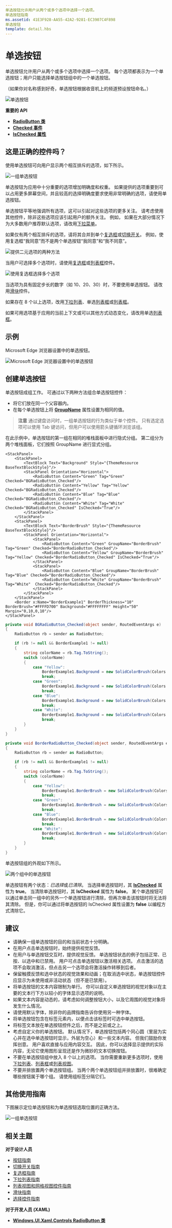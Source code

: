 ```yaml
---
单选按钮允许用户从两个或多个选项中选择一个选项。
单选按钮指南
ms.assetid: 41E3F928-AA55-42A2-9281-EC3907C4F898
单选按钮
template: detail.hbs
---
```

# 单选按钮
单选按钮允许用户从两个或多个选项中选择一个选项。 每个选项都表示为一个单选按钮；用户只能选择单选按钮组中的一个单选按钮。

（如果你对名称感到好奇，单选按钮根据收音机上的频道预设按钮命名。）

![单选按钮](images/controls/radio-button.png)

<span class="sidebar_heading" style="font-weight: bold;">重要的 API</span>

-   [**RadioButton 类**](https://msdn.microsoft.com/library/windows/apps/br227544)
-   [**Checked 事件**](https://msdn.microsoft.com/library/windows/apps/windows.ui.xaml.controls.primitives.togglebutton.checked.aspx)
-   [**IsChecked 属性**](https://msdn.microsoft.com/library/windows/apps/windows.ui.xaml.controls.primitives.togglebutton.ischecked.aspx)

## 这是正确的控件吗？

使用单选按钮可向用户显示两个相互排斥的选项，如下所示。

![一组单选按钮](images/radiobutton_basic.png)

单选按钮为应用中十分重要的选项增加明确度和权重。 如果提供的选项重要到可以占用更多屏幕空间，并且较高的选择明确度要求使用非常明确的选项，请使用单选按钮。

单选按钮平等地强调所有选项，这可以引起对这些选项的更多关注。 请考虑使用其他控件，除非这些选项应该引起用户的额外关注。 例如， 如果在大部分情况下为大多数用户推荐默认选项，请改用[下拉菜单](lists.md)。

如果仅有两个相互排斥的选项，请将其合并到单个[复选框](checkbox.md)或[切换开关](toggles.md)。 例如，使用复选框“我同意”而不是两个单选按钮“我同意”和“我不同意”。

![提供二元选项的两种方法](images/radiobutton_vs_checkbox.png)

当用户可选择多个选项时，请使用[复选框](checkbox.md)或[列表框](lists.md)控件。

![使用复选框选择多个选项](images/checkbox2.png)

当选项为具有固定步长的数字（如 10、20、30）时，不要使用单选按钮。 请改用[滑块](slider.md)控件。

如果存在 8 个以上选项，改用[下拉列表](lists.md)、单选[列表框](lists.md)或[列表框](lists.md)。

如果可用选项基于应用的当前上下文或可以其他方式动态变化，请改用单选[列表框](lists.md)。

## 示例
Microsoft Edge 浏览器设置中的单选按钮。

![Microsoft Edge 浏览器设置中的单选按钮](images/control-examples/radio-buttons-edge.png)

## 创建单选按钮

单选按钮成组工作。 可通过以下两种方法组合单选按钮控件：
- 将它们放在同一个父容器内。
- 在每个单选按钮上将 [**GroupName**](https://msdn.microsoft.com/library/windows/apps/windows.ui.xaml.controls.radiobutton.groupname.aspx) 属性设置为相同的值。

> **注意** 通过键盘访问时，一组单选按钮的行为类似于单个控件。 只有选定选项可以使用 Tab 键访问，但用户可以使用箭头键循环浏览该组。

在此示例中，单选按钮的第一组在相同的堆栈面板中进行隐式分组。 第二组分为两个堆栈面板，它们按照 GroupName 进行显式分组。

```xaml
<StackPanel>
    <StackPanel>
        <TextBlock Text="Background" Style="{ThemeResource BaseTextBlockStyle}"/>
        <StackPanel Orientation="Horizontal">
            <RadioButton Content="Green" Tag="Green" Checked="BGRadioButton_Checked"/>
            <RadioButton Content="Yellow" Tag="Yellow" Checked="BGRadioButton_Checked"/>
            <RadioButton Content="Blue" Tag="Blue" Checked="BGRadioButton_Checked"/>
            <RadioButton Content="White" Tag="White" Checked="BGRadioButton_Checked" IsChecked="True"/>
        </StackPanel>
    </StackPanel>
    <StackPanel>
        <TextBlock Text="BorderBrush" Style="{ThemeResource BaseTextBlockStyle}"/>
        <StackPanel Orientation="Horizontal">
            <StackPanel>
                <RadioButton Content="Green" GroupName="BorderBrush" Tag="Green" Checked="BorderRadioButton_Checked"/>
                <RadioButton Content="Yellow" GroupName="BorderBrush" Tag="Yellow" Checked="BorderRadioButton_Checked" IsChecked="True"/>
            </StackPanel>
            <StackPanel>
                <RadioButton Content="Blue" GroupName="BorderBrush" Tag="Blue" Checked="BorderRadioButton_Checked"/>
                <RadioButton Content="White" GroupName="BorderBrush" Tag="White"  Checked="BorderRadioButton_Checked"/>
            </StackPanel>
        </StackPanel>
    </StackPanel>
    <Border x:Name="BorderExample1" BorderThickness="10" BorderBrush="#FFFFD700" Background="#FFFFFFFF" Height="50" Margin="0,10,0,10"/>
</StackPanel>
```

```csharp
private void BGRadioButton_Checked(object sender, RoutedEventArgs e)
{
    RadioButton rb = sender as RadioButton;

    if (rb != null && BorderExample1 != null)
    {
        string colorName = rb.Tag.ToString();
        switch (colorName)
        {
            case "Yellow":
                BorderExample1.Background = new SolidColorBrush(Colors.Yellow);
                break;
            case "Green":
                BorderExample1.Background = new SolidColorBrush(Colors.Green);
                break;
            case "Blue":
                BorderExample1.Background = new SolidColorBrush(Colors.Blue);
                break;
            case "White":
                BorderExample1.Background = new SolidColorBrush(Colors.White);
                break;
        }
    }
}

private void BorderRadioButton_Checked(object sender, RoutedEventArgs e)
{
    RadioButton rb = sender as RadioButton;

    if (rb != null && BorderExample1 != null)
    {
        string colorName = rb.Tag.ToString();
        switch (colorName)
        {
            case "Yellow":
                BorderExample1.BorderBrush = new SolidColorBrush(Colors.Gold);
                break;
            case "Green":
                BorderExample1.BorderBrush = new SolidColorBrush(Colors.DarkGreen);
                break;
            case "Blue":
                BorderExample1.BorderBrush = new SolidColorBrush(Colors.DarkBlue);
                break;
            case "White":
                BorderExample1.BorderBrush = new SolidColorBrush(Colors.White);
                break;
        }
    }
}
```

单选按钮组的外观如下所示。

![两个组中的单选按钮](images/radio-button-groups.png)

单选按钮有两个状态：*已选择*或*已清除*。 当选择单选按钮时，其 [**IsChecked**](https://msdn.microsoft.com/library/windows/apps/windows.ui.xaml.controls.primitives.togglebutton.ischecked.aspx) 属性为 **true**。 当清除单选按钮时，其 **IsChecked** 属性为 **false**。 某个单选按钮可以通过单击同一组中的另外一个单选按钮进行清除，但再次单击该按钮时将无法将其清除。 但是，你可以通过将单选按钮的 IsChecked 属性设置为 **false** 以编程方式清除它。

## 建议

-   请确保一组单选按钮的目的和当前状态十分明确。
-   在用户点击单选按钮时，始终提供视觉反馈。
-   在用户与单选按钮交互时，提供视觉反馈。 单选按钮状态的例子包括正常、已按、以选中和已禁用。 用户可点击单选按钮以激活相关选项。 点击激活的选项不会取消激活，但点击另一个选项会将激活操作转移到后者。
-   保留触摸反馈和选中状态的视觉效果和动画；在取消选中状态，单选按钮控件应显示为未使用或非活动状态（但不是已禁用）。
-   将单选按钮的文本内容限制为单行。 你可以自定义单选按钮的视觉对象以在主要的文本行下方以较小的字体显示选项的说明。
-   如果文本内容是动态的，请考虑如何调整按钮大小，以及它周围的视觉对象将发生什么情况。
-   请使用默认字体，除非你的品牌指南告诉你使用另一种字体。
-   将单选按钮包含在标签元素内，以便点击该标签时可选中单选按钮。
-   将标签文本放在单选按钮控件之后，而不是之前或之上。
-   考虑自定义你的单选按钮。 默认情况下，单选按钮包括两个同心圆（里层为实心并在选中单选按钮时显示，外层为空心）和一些文本内容。 但我们鼓励你发挥创意。 用户喜欢直接与应用内容交互。 因此，你可以选择显示提供的实际内容，无论它使用图形呈现还是作为微妙的文本切换按钮。
-   不要在单选按钮组中放入 8 个以上的选项。 当你需要重新更多选项时，使用[下拉列表](lists.md)、[列表框](lists.md)或[列表视图](lists.md)。
-   不要并排放置两个单选按钮组。 当两个两个单选按钮组并排放置时，很难确定哪些按钮属于哪个组。 请使用组标签分隔它们。

## 其他使用指南

下图展示定位单选按钮和为单选按钮选取位置的正确方法。

![一组单选按钮](images/radiobutton_layout1.png)
## 相关主题

**对于设计人员**
- [按钮指南](buttons.md)
- [切换开关指南](toggles.md)
- [复选框指南](checkbox.md)
- [下拉列表指南](lists.md)
- [列表视图和网格视图控件指南](lists.md)
- [滑块指南](slider.md)
- [选择控件指南](lists.md)


**对于开发人员 (XAML)**
- [**Windows.UI.Xaml.Controls RadioButton 类**](https://msdn.microsoft.com/library/windows/apps/br227544)


<!--HONumber=Mar16_HO1-->



